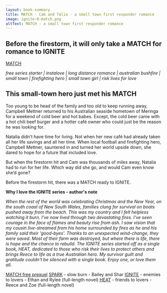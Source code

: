 ```yaml
---
layout: book-summary
title: MATCH - Cam and Talia - a small town first responder romance
image: ignite-0-match.png
altText: MATCH - a small town first responder romance
---
```


## Before the firestorm, it will only take a MATCH for romance to IGNITE

[MATCH](https://dl.bookfunnel.com/7odzqk7vkq/ "MATCH")

_free series starter | instalove | long distance romance | australian bushfire | small town | firefighting hero | small town girl | risk lives for love_

## This small-town hero just met his MATCH ##

Too young to be head of the family and too old to keep running away, Campbell Mettner returned to his Australian seaside hometown of Meringa for a weekend of cold beer and hot babes. Except, the cold beer came with a hot chili beef burger and a hotter café owner who could just be the reason he was looking for.

Natalia didn’t have time for living. Not when her new café had already taken all her life savings and all her time. When local football and firefighting hero, Campbell Mettner, sauntered in and turned her world upside down, she dared to hope for a future that included love.

But when the firestorm hit and Cam was thousands of miles away, Natalia had to run for her life. Which way did she go, and would Cam even know she’d gone?

Before the firestorm hit, there was a MATCH ready to IGNITE.

**Why I love the IGNITE series - author's note**

*When the rest of the world was celebrating Christmas and the New Year, on the south coast of New South Wales, families clung for survival on boats pushed away from the beach.*
*This was my country and I felt helpless watching it burn.*
*I've now lived through two devastating fires. I've seen courage in the face of flames and beauty rise from ash. I saw vision that my cousin live-streamed from his home surrounded by fires as he and his family said their 'good-byes'.*
*Thanks to an unexpected wind-change, they were saved. Most of their farm was destroyed, but where there is life, there is hope and the chance to rebuild.*
*The IGNITE series started off as a single book, HEAT, dedicated to those who risk their lives to protect others and brings Reece to life as a true Australian hero.*
*My survivor guilt and gratitude couldn't be silenced with a single book. Enjoy one, or love them all.*

[MATCH free prequel](https://dl.bookfunnel.com/7odzqk7vkq/ "MATCH free prequel")
[SPARK](https://mybook.to/IGNITE-SPARK/ "SPARK") - slow burn - Bailey and Shar
[IGNITE](http://mybook.to/IGNITE/ "IGNITE") - enemies to lovers - Ethan and Rylee (full-length novel)
[HEAT](http://mybook.to/IgniteHEAT/ "HEAT") - friends to lovers - Reece and Zoe (full-length novel)
